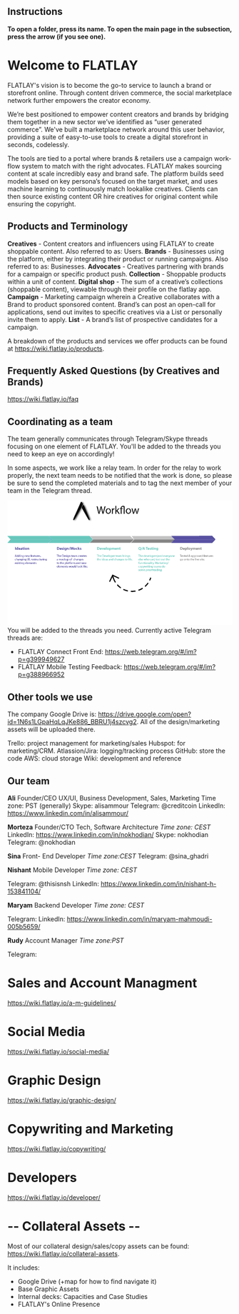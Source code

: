 <!-- TITLE: The Visual Storytelling Platform for Products.--> 
<!-- SUBTITLE:  Discover & Share Collections // The destination bridging content, community & commerce. -->

## Instructions
**To open a folder, press its name. To open the main page in the subsection, press the arrow (if you see one).**

# Welcome to FLATLAY
FLATLAY's vision is to become the go-to service to launch a brand or storefront online. Through content driven commerce, the social marketplace network further empowers the creator economy.

We’re best positioned to empower content creators and brands by bridging them together in a new sector we’ve identified as “user generated commerce”. We've built a marketplace network around this user behavior, providing a suite of easy-to-use tools to create a digital storefront in seconds, codelessly. 

The tools are tied to a portal where brands & retailers use a campaign work-flow system to match with the right advocates. FLATLAY makes sourcing content at scale incredibly easy and brand safe. The platform builds seed models based on key persona’s focused on the target market, and uses machine learning to continuously match lookalike creatives. Clients can then source existing content OR hire creatives for original content while ensuring the copyright.

## Products and Terminology

**Creatives** - Content creators and influencers using FLATLAY to create shoppable content. Also referred to as: Users.
**Brands** - Businesses using the platform, either by integrating their product or running campaigns. Also referred to as: Businesses.
**Advocates** - Creatives partnering with brands for a campaign or specific product push.
**Collection** - Shoppable products within a unit of content.
**Digital shop** - The sum of a creative’s collections (shoppable content), viewable through their profile on the flatlay app.
**Campaign** - Marketing campaign wherein a Creative collaborates with a Brand to product sponsored content. Brand’s can post an open-call for applications, send out invites to specific creatives via a List or personally invite them to apply.
**List** - A brand’s list of prospective candidates for a campaign.

A breakdown of the products and services we offer products can be found at https://wiki.flatlay.io/products.

## Frequently Asked Questions (by Creatives and Brands)
https://wiki.flatlay.io/faq

## Coordinating as a team

The team generally communicates through Telegram/Skype threads focusing on one element of FLATLAY. You'll be added to the threads you need to keep an eye on accordingly!


In some aspects, we work like a relay team. In order for the relay to work properly, the next team needs to be notified that the work is done, so please be sure to send the completed materials and to tag the next member of your team in the Telegram thread.

![Explanation Of Processes My Version 2](/uploads/explanation-of-processes-my-version-2.png "Explanation Of Processes My Version 2")
You will be added to the threads you need. Currently active Telegram threads are:
* FLATLAY Connect Front End: https://web.telegram.org/#/im?p=g399949627
* FLATLAY Mobile Testing Feedback: https://web.telegram.org/#/im?p=g388966952

## Other tools we use

The company Google Drive is: https://drive.google.com/open?id=1N6s1LGpaHqLqJKe886_BBRU1j4szcvg2. All of the design/marketing assets will be uploaded there.

Trello: project management for marketing/sales
Hubspot: for marketing/CRM.
Atlassion/Jira: logging/tracking process
GitHub: store the code
AWS: cloud storage
Wiki: development and reference

## Our team

**Ali**
Founder/CEO
UX/UI, Business Development, Sales, Marketing
Time zone: PST (generally)
Skype: alisammour
Telegram: @creditcoin
LinkedIn: https://www.linkedin.com/in/alisammour/

**Morteza**
Founder/CTO
Tech, Software Architecture 
*Time zone: CEST*
LinkedIn: https://www.linkedin.com/in/nokhodian/
Skype: nokhodian
Telegram: @nokhodian

**Sina**
Front- End Developer
*Time zone:CEST*
Telegram: @sina_ghadri

**Nishant**
Mobile Developer
*Time zone: CEST*

Telegram: @thisisnsh
LinkedIn: https://www.linkedin.com/in/nishant-h-153841104/

**Maryam**
Backend Developer
*Time zone: CEST*

Telegram: 
LinkedIn: https://www.linkedin.com/in/maryam-mahmoudi-005b5659/

**Rudy**
Account Manager 
*Time zone:PST*

Telegram: 
# Sales and Account Managment
https://wiki.flatlay.io/a-m-guidelines/
# Social Media
https://wiki.flatlay.io/social-media/
# Graphic Design 
https://wiki.flatlay.io/graphic-design/

# Copywriting and Marketing
https://wiki.flatlay.io/copywriting/
# Developers
https://wiki.flatlay.io/developer/

# -- Collateral Assets --
Most of our collateral design/sales/copy assets can be found: https://wiki.flatlay.io/collateral-assets.

It includes:
* Google Drive (+map for how to find navigate it)
* Base Graphic Assets
* Internal decks: Capacities and Case Studies
* FLATLAY's Online Presence